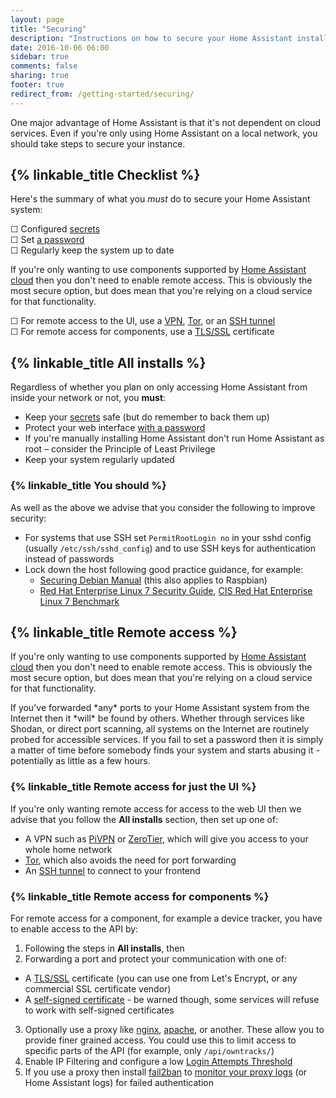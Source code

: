 ```yaml
---
layout: page
title: "Securing"
description: "Instructions on how to secure your Home Assistant installation."
date: 2016-10-06 06:00
sidebar: true
comments: false
sharing: true
footer: true
redirect_from: /getting-started/securing/
---
```


One major advantage of Home Assistant is that it's not dependent on cloud services. Even if you're only using Home Assistant on a local network, you should take steps to secure your instance.

## {% linkable_title Checklist %}

Here's the summary of what you *must* do to secure your Home Assistant system:

&#9744; Configured [secrets](/topics/secrets/)  
&#9744; Set [a password](/getting-started/basic/#password-protecting-the-web-interface)  
&#9744; Regularly keep the system up to date  

If you're only wanting to use components supported by [Home Assistant cloud](/cloud/) then you don't need to enable remote access. This is obviously the most secure option, but does mean that you're relying on a cloud service for that functionality.

&#9744; For remote access to the UI, use a [VPN](http://www.pivpn.io/), [Tor](/docs/ecosystem/tor/), or an [SSH tunnel](/blog/2017/11/02/secure-shell-tunnel/)  
&#9744; For remote access for components, use a [TLS/SSL](/docs/ecosystem/certificates/lets_encrypt/) certificate  

## {% linkable_title All installs %}

Regardless of whether you plan on only accessing Home Assistant from inside your network or not, you **must**:

- Keep your [secrets](/topics/secrets/) safe (but do remember to back them up)
- Protect your web interface [with a password](/getting-started/basic/#password-protecting-the-web-interface)
- If you're manually installing Home Assistant don't run Home Assistant as root – consider the Principle of Least Privilege
- Keep your system regularly updated

### {% linkable_title You should %}

As well as the above we advise that you consider the following to improve security:

- For systems that use SSH set `PermitRootLogin no` in your sshd config (usually `/etc/ssh/sshd_config`) and to use SSH keys for authentication instead of passwords 
- Lock down the host following good practice guidance, for example:
  * [Securing Debian Manual](https://www.debian.org/doc/manuals/securing-debian-howto/index.en.html) (this also applies to Raspbian)
  * [Red Hat Enterprise Linux 7 Security Guide](https://access.redhat.com/documentation/en-US/Red_Hat_Enterprise_Linux/7/pdf/Security_Guide/Red_Hat_Enterprise_Linux-7-Security_Guide-en-US.pdf), [CIS Red Hat Enterprise Linux 7 Benchmark](https://benchmarks.cisecurity.org/tools2/linux/CIS_Red_Hat_Enterprise_Linux_7_Benchmark_v1.0.0.pdf)

## {% linkable_title Remote access %}

If you're only wanting to use components supported by [Home Assistant cloud](/cloud/) then you don't need to enable remote access. This is obviously the most secure option, but does mean that you're relying on a cloud service for that functionality.

<p class='note warning'>
  If you've forwarded *any* ports to your Home Assistant system from the Internet then it *will* be found by others. Whether through services like Shodan, or direct port scanning, all systems on the Internet are routinely probed for accessible services. If you fail to set a password then it is simply a matter of time before somebody finds your system and starts abusing it - potentially as little as a few hours.
</p>

### {% linkable_title Remote access for just the UI %}

If you're only wanting remote access for access to the web UI then we advise that you follow the **All installs** section, then set up one of:

- A VPN such as [PiVPN](http://www.pivpn.io/) or [ZeroTier](https://www.zerotier.com/), which will give you access to your whole home network
- [Tor](/docs/ecosystem/tor/), which also avoids the need for port forwarding
- An [SSH tunnel](/blog/2017/11/02/secure-shell-tunnel/) to connect to your frontend

### {% linkable_title Remote access for components %}

For remote access for a component, for example a device tracker, you have to enable access to the API by:

1. Following the steps in **All installs**, then
2. Forwarding a port and protect your communication with one of:
  * A [TLS/SSL](/docs/ecosystem/certificates/lets_encrypt/) certificate (you can use one from Let's Encrypt, or any commercial SSL certificate vendor)
  * A [self-signed certificate](/cookbook/tls_self_signed_certificate/) - be warned though, some services will refuse to work with self-signed certificates
3. Optionally use a proxy like [nginx](/docs/ecosystem/nginx/), [apache](/cookbook/apache_configuration/), or another. These allow you to provide finer grained access. You could use this to limit access to specific parts of the API (for example, only `/api/owntracks/`)
4. Enable IP Filtering and configure a low [Login Attempts Threshold](/components/http/)
4. If you use a proxy then install [fail2ban](https://www.fail2ban.org/wiki/index.php/Main_Page) to [monitor your proxy logs](https://www.home-assistant.io/cookbook/fail2ban/) (or Home Assistant logs) for failed authentication
